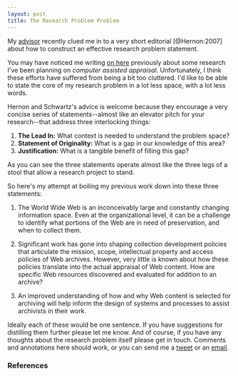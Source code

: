 ```yaml
---
layout: post
title: The Research Problem Problem
---
```



My [advisor] recently clued me in to a very short editorial [@Hernon:2007] about
how to construct an effective research problem statement.

You may have noticed me writing [on here] previously about some research I've
been planning on *computer assisted appraisal*. Unfortunately, I think these
efforts have suffered from being a bit too cluttered. I'd like to be able
to state the core of my research problem in a lot less space, with a lot less
words.
 
Hernon and Schwartz's advice is welcome because they encourage a very concise
series of statements--almost like an elevator pitch for your research--that 
address three interlocking things:

1. **The Lead In:** What context is needed to understand the problem space?
2. **Statement of Originality:** What is a gap in our knowledge of this area?
3. **Justification:** What is a tangible benefit of filling this gap?

As you can see the three statements operate almost like the three legs of a 
stool that allow a research project to stand.

So here's my attempt at boiling my previous work down into these three
statements:

1. The World Wide Web is an inconceivably large and constantly changing
information space. Even at the organizational level, it can be a challenge to
identify what portions of the Web are in need of preservation, and when to 
collect them.

2. Significant work has gone into shaping collection development policies that
articulate the mission, scope, intellectual property and access policies of Web
archives. However, very little is known about how these policies translate into
the actual appraisal of Web content. How are specific Web resources discovered
and evaluated for addition to an archive? 

3. An improved understanding of how and why Web content is selected for
archiving will help inform the design of systems and processes to assist
archivists in their work.

Ideally each of these would be one sentence. If you have suggestions for 
distilling them further please let me know. And of course, if you have any 
thoughts about the research problem itself please get in touch. Comments and
annotations here should work, or you can send me a [tweet] or an [email].

### References

[on here]: http://inkdroid.org/2015/10/04/www-appraisal/
[advisor]: http://rpunzalan.com/
[tweet]: https://twitter.com/edsu
[email]: mailto:ehs@pobox.com
